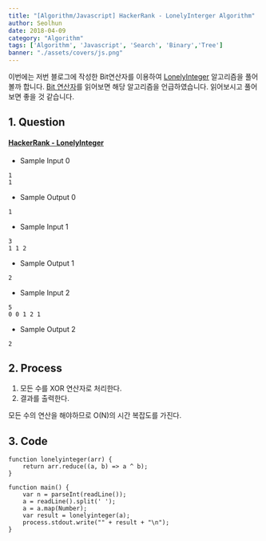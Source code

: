 ```yaml
---
title: "[Algorithm/Javascript] HackerRank - LonelyInterger Algorithm"
author: Seolhun
date: 2018-04-09
category: "Algorithm"
tags: ['Algorithm', 'Javascript', 'Search', 'Binary','Tree']
banner: "./assets/covers/js.png"
---
```

이번에는 저번 블로그에 작성한 Bit연산자를 이용하여 [LonelyInteger](https://www.hackerrank.com/challenges/lonely-integer/problem) 알고리즘을 풀어볼까 합니다.
[Bit 연산자](/posts/javascript/operators/20180405-js-bitwiseoperators/)를 읽어보면 해당 알고리즘을 언급하였습니다. 읽어보시고 풀어보면 좋을 것 같습니다.


## 1. Question
#### [HackerRank - LonelyInteger](https://www.hackerrank.com/challenges/lonely-integer/problem)
- Sample Input 0
```
1
1
```

- Sample Output 0
```
1
```

- Sample Input 1
```
3
1 1 2
```

- Sample Output 1
```
2
```

- Sample Input 2
```
5
0 0 1 2 1
```

- Sample Output 2
```
2
```

## 2. Process
1. 모든 수를 XOR 연산자로 처리한다.
2. 결과를 출력한다.

모든 수의 연산을 해야하므로 O(N)의 시간 복잡도를 가진다.

## 3. Code
```tsx
function lonelyinteger(arr) {
    return arr.reduce((a, b) => a ^ b);
}

function main() {
    var n = parseInt(readLine());
    a = readLine().split(' ');
    a = a.map(Number);
    var result = lonelyinteger(a);
    process.stdout.write("" + result + "\n");
}
```
